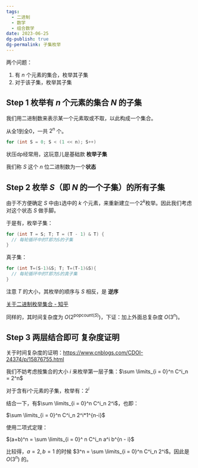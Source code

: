 ```yaml
---
tags:
  - 二进制
  - 数学
  - 组合数学
date: 2023-06-25
dg-publish: true
dg-permalink: 子集枚举
---
```

两个问题：

1. 有 $n$ 个元素的集合，枚举其子集
2. 对于该子集，枚举其子集

## Step 1 枚举有 $n$ 个元素的集合 $N$ 的子集

我们用二进制数来表示某一个元素取或不取，以此构成一个集合。

从全1到全0，一共 $2^n$ 个。

```cpp
for (int S = 0; S < (1 << n); S++)
```

状压dp经常用，这玩意儿是基础款 **枚举子集**

我们称 $S$ 这个 $n$ 位二进制数为一个**状态**

## Step 2 枚举 $S$（即 $N$ 的一个子集）的所有子集

由于不方便确定 $S$ 中由`1`选中的 $k$ 个元素，来重新建立一个$2^k$枚举。因此我们考虑对这个状态 $S$ 做手脚。

于是有，枚举子集：

```cpp
for (int T = S; T; T = (T - 1) & T) {
  // 每轮循环中的T即为S的子集
}
```

真子集：

```cpp
for (int T=(S-1)&S; T; T=(T-1)&S){
  // 每轮循环中的T即为S的真子集
}
```

注意 $T$ 的大小，其枚举的顺序与 $S$ 相反，是 **逆序**

[关于二进制枚举集合 - 知乎](https://zhuanlan.zhihu.com/p/609292834)

同样的，其时间复杂度为 $O(2^{\text{popcount}(S)})$，下证：加上外面总复杂度 $O(3^n)$。

## Step 3 两层结合即可 复杂度证明

关于时间复杂度的证明：https://www.cnblogs.com/CDOI-24374/p/15876755.html

我们不妨考虑按集合的大小 $i$ 来枚举第一层子集：$\sum \limits_{i = 0}^n C^i_n = 2^n$

对于含有$i$个元素的子集，枚举有：$2^i$

结合一下，有$\sum \limits_{i = 0}^n C^i_n 2^i$，也即：

$\sum \limits_{i = 0}^n C^i_n 2^i*1^{n-i}$

使用二项式定理：

$(a+b)^n = \sum \limits_{i = 0}^ n C^i_n a^i b^{n - i}$

比较得，$a=2,b=1$ 的时候 $3^n = \sum \limits_{i = 0}^n C^i_n 2^i$。因此是 $O(3^n)$ 的。
